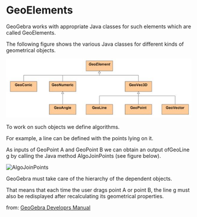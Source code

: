 # GeoElements

GeoGebra works with appropriate Java classes for ​such elements which are called ​GeoElements. 

The following figure shows the various Java classes for different kinds of geometrical objects.

![GeoElements](https://github.com/probaxeoxebra/probaMinkoski/blob/master/documents/GeoGebra/GeoElement.JPG)

To work on such objects we define ​algorithms. 

For example, a line can be defined with the points lying on it. 

As inputs of ​GeoPoint A and GeoPoint B we can obtain an output of ​GeoLine g by calling the Java method ​AlgoJoinPoints (see figure below).

![AlgoJoinPoints](https://github.com/probaxeoxebra/probaMinkoski/blob/master/documents/GeoGebra/AloJoinPoints.JPG)

GeoGebra must take care of the hierarchy of the dependent objects. 

That means that each time the user drags point A or point B, the line g must also be redisplayed after recalculating its geometrical properties.

from: [GeoGebra Developrs Manual](https://dev.geogebra.org/trac/wiki/DevelIntro)
